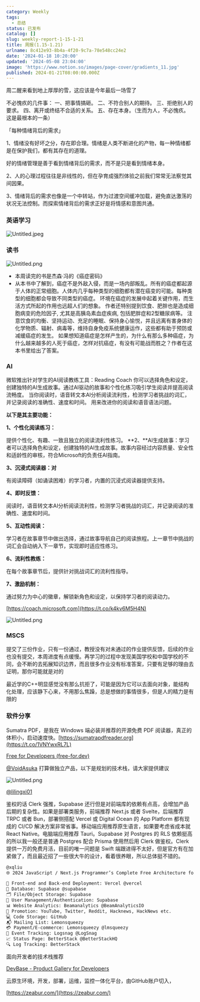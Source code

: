 ```yaml
---
category: Weekly
tags:
  - 总结
status: 已发布
catalog: []
slug: weekly-report-1-15-1-21
title: 周报(1.15-1.21)
urlname: 8c412e93-8b4a-4f20-9c7a-78e548cc24e2
date: '2024-01-18 10:20:00'
updated: '2024-05-08 23:04:00'
image: 'https://www.notion.so/images/page-cover/gradients_11.jpg'
published: 2024-01-21T08:00:00.000Z
---
```


周二醒来看到地上厚厚的雪，这应该是今年最后一场雪了


不必愧疚的几件事：
一、把事情搞砸。
二、不符合别人的期待。
三、拒绝别人的要求。
四、离开或终结不合适的关系。
五、存在本身。（生而为人，不必愧疚。这是最根本的一条）


「每种情绪背后的需求」


1、情绪没有好坏之分，存在即合理。情绪是人类不断进化的产物，每一种情绪都是在保护我们，都有其存在的道理。


好的情绪管理是善于看到情绪背后的需求，而不是只是看到情绪本身。


2、人的心理过程往往是非线性的，但在孕育成强烈体验之前我们常常无法察觉其间因果。


3、情绪背后的需求也像是一个中转站，作为过渡空间缓冲加载，避免直达激荡的状况无法控制。而探索情绪背后的需求正好是将情感和意图共通。


### 英语学习


![Untitled.jpeg](https://prod-files-secure.s3.us-west-2.amazonaws.com/5d24fe63-e567-4804-86f9-9fdc62e13082/faec46dc-9da5-4799-b905-c316418f1168/Untitled.jpeg?X-Amz-Algorithm=AWS4-HMAC-SHA256&X-Amz-Content-Sha256=UNSIGNED-PAYLOAD&X-Amz-Credential=ASIAZI2LB466SIYOI6R5%2F20250407%2Fus-west-2%2Fs3%2Faws4_request&X-Amz-Date=20250407T213625Z&X-Amz-Expires=3600&X-Amz-Security-Token=IQoJb3JpZ2luX2VjEO7%2F%2F%2F%2F%2F%2F%2F%2F%2F%2FwEaCXVzLXdlc3QtMiJGMEQCIA%2BUkBEZ8nXk1Yk%2BfzAJo%2BBy66cb2X%2Bu%2FodDQy5if4zHAiARgZIrgPye7xphEmHu%2BXP4PdopI9%2FwzUftLma9U0%2Fe6ir%2FAwhmEAAaDDYzNzQyMzE4MzgwNSIMMbNqyqD%2BnZ8TpAxaKtwDdFRixttVg4SS1NfBxtUHTjAC0L3PawYi%2BWhW0aej9JLjMxqTkVAxUI%2FiMRfz5IRI%2FjgM5iGhDPNZIh5rmR3QEcHGa%2B9ALzAXUd%2FuLkE9spqWC%2BVwuOq9LPShRaECPfSSD%2BHdvJr6C1t98Uody%2F2%2BrE8eQcn55ApaxaqnVP%2BW5pGMXjMH%2BKT5hxsDzeOrpZRppr%2FeQCZzqe5ElGSgMesqxs7Zi11xwQB5nJZnCyUowUGL0SDPEqdD8Vkkerk5EP5r7EcTO8by6R7llE6LPJi1%2FvUxiri0ysuoK4Bu2kdh9kyHynXkvjMaQ3eoxyfUBqTkRNe%2BPq95TwpzouTihvCyDypEYdV6UWBdLLGsTuJnwKh7fKY7%2BA7asLOaMNhHW1hhrShslIEoqnoNw9cqsBI6wkR8S2QWl6IYsz%2B7RXJ7dBlIXYTtUtYMGFu6PvjnaZEm2Q6CN5mhh%2B1KiyNl3M72Yx0V6g2h%2FpuzoBsC9MWZUZAg%2F4xyeu9dd2XJGulhfZCqDA4pyxe9YD64rK0FcBGC94Golk7dEbu35Dg9q9fU9yEhDOja7z7hYoahhRnF1je5PBl0Ud3HijziVoVfRRLkRG1sQDkLqsPDm%2BOP8BkuHqmP1cdrFbKszefRO6wwiYLRvwY6pgF8g2gxn8byy%2FRW1LUEPvZMafZ%2Bn24PZyDaUIH3dt9LNYS%2B0QZWts00PoFLYjUDGC3YVrzKsq4fi8XQFrNAX%2F%2BXPE30WHJVJRgQH9I9IVG0NYuo6fprd4ZOdZZtnSvxanSk9Ph64k%2BuThVJKMd3%2BduJjlBkvBoqPJhyAuie18QX8zFzCbCB8jpwNSP%2BJnwvYL5JKgInNBJXMgAVAvQ%2BC4Yx7hNGsJz1&X-Amz-Signature=727537065b71966753308c17628549e76ab565e743e0c7642eb8f9db8e9e7ad7&X-Amz-SignedHeaders=host&x-id=GetObject)


### 读书


![Untitled.png](https://prod-files-secure.s3.us-west-2.amazonaws.com/5d24fe63-e567-4804-86f9-9fdc62e13082/08aff459-da99-4ed5-87c6-1f4c95b62ac3/Untitled.png?X-Amz-Algorithm=AWS4-HMAC-SHA256&X-Amz-Content-Sha256=UNSIGNED-PAYLOAD&X-Amz-Credential=ASIAZI2LB466SIYOI6R5%2F20250407%2Fus-west-2%2Fs3%2Faws4_request&X-Amz-Date=20250407T213625Z&X-Amz-Expires=3600&X-Amz-Security-Token=IQoJb3JpZ2luX2VjEO7%2F%2F%2F%2F%2F%2F%2F%2F%2F%2FwEaCXVzLXdlc3QtMiJGMEQCIA%2BUkBEZ8nXk1Yk%2BfzAJo%2BBy66cb2X%2Bu%2FodDQy5if4zHAiARgZIrgPye7xphEmHu%2BXP4PdopI9%2FwzUftLma9U0%2Fe6ir%2FAwhmEAAaDDYzNzQyMzE4MzgwNSIMMbNqyqD%2BnZ8TpAxaKtwDdFRixttVg4SS1NfBxtUHTjAC0L3PawYi%2BWhW0aej9JLjMxqTkVAxUI%2FiMRfz5IRI%2FjgM5iGhDPNZIh5rmR3QEcHGa%2B9ALzAXUd%2FuLkE9spqWC%2BVwuOq9LPShRaECPfSSD%2BHdvJr6C1t98Uody%2F2%2BrE8eQcn55ApaxaqnVP%2BW5pGMXjMH%2BKT5hxsDzeOrpZRppr%2FeQCZzqe5ElGSgMesqxs7Zi11xwQB5nJZnCyUowUGL0SDPEqdD8Vkkerk5EP5r7EcTO8by6R7llE6LPJi1%2FvUxiri0ysuoK4Bu2kdh9kyHynXkvjMaQ3eoxyfUBqTkRNe%2BPq95TwpzouTihvCyDypEYdV6UWBdLLGsTuJnwKh7fKY7%2BA7asLOaMNhHW1hhrShslIEoqnoNw9cqsBI6wkR8S2QWl6IYsz%2B7RXJ7dBlIXYTtUtYMGFu6PvjnaZEm2Q6CN5mhh%2B1KiyNl3M72Yx0V6g2h%2FpuzoBsC9MWZUZAg%2F4xyeu9dd2XJGulhfZCqDA4pyxe9YD64rK0FcBGC94Golk7dEbu35Dg9q9fU9yEhDOja7z7hYoahhRnF1je5PBl0Ud3HijziVoVfRRLkRG1sQDkLqsPDm%2BOP8BkuHqmP1cdrFbKszefRO6wwiYLRvwY6pgF8g2gxn8byy%2FRW1LUEPvZMafZ%2Bn24PZyDaUIH3dt9LNYS%2B0QZWts00PoFLYjUDGC3YVrzKsq4fi8XQFrNAX%2F%2BXPE30WHJVJRgQH9I9IVG0NYuo6fprd4ZOdZZtnSvxanSk9Ph64k%2BuThVJKMd3%2BduJjlBkvBoqPJhyAuie18QX8zFzCbCB8jpwNSP%2BJnwvYL5JKgInNBJXMgAVAvQ%2BC4Yx7hNGsJz1&X-Amz-Signature=8193d7fc43b6e2b0c56d0dd011e92c65b0a07b9bbb0a878545a28c4924e17e6e&X-Amz-SignedHeaders=host&x-id=GetObject)

- 本周读完的书是杰森·冯的《癌症密码》
- 从本书中了解到，癌症不是外敌入侵，而是一场内部叛乱。所有的癌症都起源于人体的正常细胞。人体内几乎每种类型的细胞都有潜在癌变的可能。每种类型的细胞都会导致不同类型的癌症。
环境在癌症的发展中起着关键作用，而生活方式所起的作用也远超人们的想象。
作者还特别提到饮食、肥胖也是造成细胞病变的危险因子, 尤其是高胰岛素血症疾病, 包括肥胖症和2型糖尿病等。
注意饮食的均衡、坚持运动、充足的睡眠、保持身心愉悦，并且远离有害身体的化学物质、辐射、病毒等，维持自身免疫系统健康运作，这些都有助于预防或减缓癌症的发生。
如果想知道癌症是怎样产生的，为什么有那么多种癌症，为什么越来越多的人死于癌症，怎样对抗癌症，有没有可能战而胜之？作者在这本书里给出了答案。

### AI


微软推出针对学生的AI阅读教练工具：Reading Coach
你可以选择角色和设定，创建独特的AI生成故事。通过AI驱动的故事和个性化练习吸引学生阅读并提高阅读流畅度。
当你阅读时，语音转文本AI分析阅读流利性，检测学习者挑战的词汇，并记录阅读的准确性、速度和时间。
用来改进你的阅读和语音语法问题。


**以下是其主要功能：**


**1、个性化阅读练习：**


提供个性化、有趣、一致且独立的阅读流利性练习。
**2、**AI生成故事：学习者可以选择角色和设定，创建独特的AI生成故事。故事内容经过内容质量、安全性和适龄性的审核，符合Microsoft的负责任AI指南。


**3、沉浸式阅读器：对**


有阅读障碍（如诵读困难）的学习者，内置的沉浸式阅读器提供支持。


**4、即时反馈：**


阅读时，语音转文本AI分析阅读流利性，检测学习者挑战的词汇，并记录阅读的准确性、速度和时间。


**5、互动性阅读：**


学习者在故事章节中做出选择，通过故事导航自己的阅读旅程。上一章节中挑战的词汇会自动纳入下一章节，实现即时适应性练习。


**6、流利性教练：**


在每个故事章节后，提供针对挑战词汇的流利性指导。


**7、激励机制：**


通过努力为中心的徽章，解锁新角色和设定，以保持学习者的阅读动力。


[https://coach.microsoft.com](https://t.co/k4kv6M5H4N)


![Untitled.png](https://prod-files-secure.s3.us-west-2.amazonaws.com/5d24fe63-e567-4804-86f9-9fdc62e13082/8f53d036-0cfc-469d-a837-f15107675ae4/Untitled.png?X-Amz-Algorithm=AWS4-HMAC-SHA256&X-Amz-Content-Sha256=UNSIGNED-PAYLOAD&X-Amz-Credential=ASIAZI2LB466SIYOI6R5%2F20250407%2Fus-west-2%2Fs3%2Faws4_request&X-Amz-Date=20250407T213625Z&X-Amz-Expires=3600&X-Amz-Security-Token=IQoJb3JpZ2luX2VjEO7%2F%2F%2F%2F%2F%2F%2F%2F%2F%2FwEaCXVzLXdlc3QtMiJGMEQCIA%2BUkBEZ8nXk1Yk%2BfzAJo%2BBy66cb2X%2Bu%2FodDQy5if4zHAiARgZIrgPye7xphEmHu%2BXP4PdopI9%2FwzUftLma9U0%2Fe6ir%2FAwhmEAAaDDYzNzQyMzE4MzgwNSIMMbNqyqD%2BnZ8TpAxaKtwDdFRixttVg4SS1NfBxtUHTjAC0L3PawYi%2BWhW0aej9JLjMxqTkVAxUI%2FiMRfz5IRI%2FjgM5iGhDPNZIh5rmR3QEcHGa%2B9ALzAXUd%2FuLkE9spqWC%2BVwuOq9LPShRaECPfSSD%2BHdvJr6C1t98Uody%2F2%2BrE8eQcn55ApaxaqnVP%2BW5pGMXjMH%2BKT5hxsDzeOrpZRppr%2FeQCZzqe5ElGSgMesqxs7Zi11xwQB5nJZnCyUowUGL0SDPEqdD8Vkkerk5EP5r7EcTO8by6R7llE6LPJi1%2FvUxiri0ysuoK4Bu2kdh9kyHynXkvjMaQ3eoxyfUBqTkRNe%2BPq95TwpzouTihvCyDypEYdV6UWBdLLGsTuJnwKh7fKY7%2BA7asLOaMNhHW1hhrShslIEoqnoNw9cqsBI6wkR8S2QWl6IYsz%2B7RXJ7dBlIXYTtUtYMGFu6PvjnaZEm2Q6CN5mhh%2B1KiyNl3M72Yx0V6g2h%2FpuzoBsC9MWZUZAg%2F4xyeu9dd2XJGulhfZCqDA4pyxe9YD64rK0FcBGC94Golk7dEbu35Dg9q9fU9yEhDOja7z7hYoahhRnF1je5PBl0Ud3HijziVoVfRRLkRG1sQDkLqsPDm%2BOP8BkuHqmP1cdrFbKszefRO6wwiYLRvwY6pgF8g2gxn8byy%2FRW1LUEPvZMafZ%2Bn24PZyDaUIH3dt9LNYS%2B0QZWts00PoFLYjUDGC3YVrzKsq4fi8XQFrNAX%2F%2BXPE30WHJVJRgQH9I9IVG0NYuo6fprd4ZOdZZtnSvxanSk9Ph64k%2BuThVJKMd3%2BduJjlBkvBoqPJhyAuie18QX8zFzCbCB8jpwNSP%2BJnwvYL5JKgInNBJXMgAVAvQ%2BC4Yx7hNGsJz1&X-Amz-Signature=a5195b6338acae29d78e2a52c02e65281ea39fa65ea63125997b1c793140a3e7&X-Amz-SignedHeaders=host&x-id=GetObject)


### MSCS


提交了三份作业，只有一份通过，教授没有对未通过的作业提供反馈，后续的作业也没有提交，本周进度有点缓慢。再学习的过程中发现美国学校和中国学校的不同，会不断的去拓展知识边界，而且很多作业没有标准答案，只要有足够的理由去证明，那你可能就是对的


最近学的C++明显感觉没有那么抗拒了，可能是因为它可以去面向对象，能结构化处理，应该静下心来，不用那么焦躁，总是想做的事情很多，但是人的精力是有限的


### 软件分享


Sumatra PDF，是我在 Windows 端必装并推荐的开源免费 PDF 阅读器，真正的体积小，启动速度快。[https://sumatrapdfreader.org](https://t.co/1VNYwxRL7L)


[Free for Developers (free-for.dev)](https://free-for.dev/#/)


[@VoidAsuka](https://twitter.com/VoidAsuka) 打算做独立产品，以下是规划的技术栈，请大家提供建议


![Untitled.png](https://prod-files-secure.s3.us-west-2.amazonaws.com/5d24fe63-e567-4804-86f9-9fdc62e13082/93561a3c-b2bc-4a43-bbc5-67e3f740ed5e/Untitled.png?X-Amz-Algorithm=AWS4-HMAC-SHA256&X-Amz-Content-Sha256=UNSIGNED-PAYLOAD&X-Amz-Credential=ASIAZI2LB466SIYOI6R5%2F20250407%2Fus-west-2%2Fs3%2Faws4_request&X-Amz-Date=20250407T213625Z&X-Amz-Expires=3600&X-Amz-Security-Token=IQoJb3JpZ2luX2VjEO7%2F%2F%2F%2F%2F%2F%2F%2F%2F%2FwEaCXVzLXdlc3QtMiJGMEQCIA%2BUkBEZ8nXk1Yk%2BfzAJo%2BBy66cb2X%2Bu%2FodDQy5if4zHAiARgZIrgPye7xphEmHu%2BXP4PdopI9%2FwzUftLma9U0%2Fe6ir%2FAwhmEAAaDDYzNzQyMzE4MzgwNSIMMbNqyqD%2BnZ8TpAxaKtwDdFRixttVg4SS1NfBxtUHTjAC0L3PawYi%2BWhW0aej9JLjMxqTkVAxUI%2FiMRfz5IRI%2FjgM5iGhDPNZIh5rmR3QEcHGa%2B9ALzAXUd%2FuLkE9spqWC%2BVwuOq9LPShRaECPfSSD%2BHdvJr6C1t98Uody%2F2%2BrE8eQcn55ApaxaqnVP%2BW5pGMXjMH%2BKT5hxsDzeOrpZRppr%2FeQCZzqe5ElGSgMesqxs7Zi11xwQB5nJZnCyUowUGL0SDPEqdD8Vkkerk5EP5r7EcTO8by6R7llE6LPJi1%2FvUxiri0ysuoK4Bu2kdh9kyHynXkvjMaQ3eoxyfUBqTkRNe%2BPq95TwpzouTihvCyDypEYdV6UWBdLLGsTuJnwKh7fKY7%2BA7asLOaMNhHW1hhrShslIEoqnoNw9cqsBI6wkR8S2QWl6IYsz%2B7RXJ7dBlIXYTtUtYMGFu6PvjnaZEm2Q6CN5mhh%2B1KiyNl3M72Yx0V6g2h%2FpuzoBsC9MWZUZAg%2F4xyeu9dd2XJGulhfZCqDA4pyxe9YD64rK0FcBGC94Golk7dEbu35Dg9q9fU9yEhDOja7z7hYoahhRnF1je5PBl0Ud3HijziVoVfRRLkRG1sQDkLqsPDm%2BOP8BkuHqmP1cdrFbKszefRO6wwiYLRvwY6pgF8g2gxn8byy%2FRW1LUEPvZMafZ%2Bn24PZyDaUIH3dt9LNYS%2B0QZWts00PoFLYjUDGC3YVrzKsq4fi8XQFrNAX%2F%2BXPE30WHJVJRgQH9I9IVG0NYuo6fprd4ZOdZZtnSvxanSk9Ph64k%2BuThVJKMd3%2BduJjlBkvBoqPJhyAuie18QX8zFzCbCB8jpwNSP%2BJnwvYL5JKgInNBJXMgAVAvQ%2BC4Yx7hNGsJz1&X-Amz-Signature=0e5d34ecdc521cfa155ebbc4ac0511164dd6bd1aa9cb0cad44e3a46de2aaab13&X-Amz-SignedHeaders=host&x-id=GetObject)


[@lilingxi01](https://twitter.com/lilingxi01)


鉴权的话 Clerk 强推，Supabase 还行但是对前端库的依赖有点高，会增加产品后期的复杂性。如果是部署类服务，前端推荐 Next.js 或者 Svelte，后端推荐 TRPC 或者 Bun，部署侧搭配 Vercel 或 Digital Ocean 的 App Platform 都有现成的 CI/CD 解决方案非常省事。移动端应用推荐原生语言，如果要考虑省成本就 React Native。电脑端应用推荐 Tauri。Supabase 对 Postgres 的 RLS 依赖挺高的所以我一般还是普通 Postgres 配合 Prisma 使用然后用 Clerk 做鉴权。Clerk 提供一万的免费月活，目前的唯一问题是 Swift 端跟进得不太好，但是官方有在加紧做了，而且最近招了一些很大牛的设计，看着很养眼，所以总体挺不错的。


```markdown
@xqliu
🌐 2024 JavaScript / Next.js Programmer’s Complete Free Architecture for solo entrepreneur:

🔧 Front-end and Back-end Deployment: Vercel @vercel
💾 Database: Supabase @supabase
🗂️ File/Object Storage: Supabase
👥 User Management/Authentication: Supabase
📊 Website Analytics: Beamanalytics @BeamAnalyticsIO
📣 Promotion: YouTube, Twitter, Reddit, Hacknews, HackNews etc. 
💻 Code Storage: GitHub
📬 Mailing List: Lemonsqueezy
💳 Payment/E-commerce: Lemonsqueezy @lmsqueezy
📌 Event Tracking: Logsnag @LogSnag
📈 Status Page: BetterStack @BetterStackHQ
🔍 Log Tracking: BetterStack
```


面向开发者的技术栈推荐


[DevBase - Product Gallery for Developers](https://devbase.fyi/)


云原生环境，开发，部署，运维，监控一体化平台，由GitHub账户切入，


[https://zeabur.com/](https://zeabur.com/)

